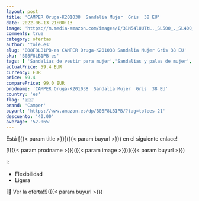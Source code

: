 ```yaml
---
layout: post
title: 'CAMPER Oruga-K201038  Sandalia Mujer  Gris  38 EU'
date: 2022-06-13 21:00:13
image: 'https://m.media-amazon.com/images/I/31M54lUUTtL._SL500_._SL400_.jpg'
comments: true
category: ofertas
author: 'tole.es'
slug: 'B08F8LB1PB-es CAMPER Oruga-K201038 Sandalia Mujer Gris 38 EU'
sku: 'B08F8LB1PB-es'
tags: [ 'Sandalias de vestir para mujer','Sandalias y palas de mujer','Zapatos','Zapatos para mujer','Zapatos y complementos','camper','sandalia','🇪🇸', ]
actualPrice: 59.4 EUR
currency: EUR
price: 59.4
comparePrice: 99.0 EUR
prodname: 'CAMPER Oruga-K201038  Sandalia Mujer  Gris  38 EU'
country: 'es'
flag: '🇪🇸'
brand: 'Camper'
buyurl: 'https://www.amazon.es/dp/B08F8LB1PB/?tag=tolees-21'
descuento: '40.00'
average: '52.065'
---
```


Está [{{< param title >}}]({{< param buyurl >}}) en el siguiente enlace!

[![{{< param prodname >}}]({{< param image >}})]({{< param buyurl >}})

ℹ️:

- Flexibilidad
- Ligera

[🛒 Ver la oferta!!]({{< param buyurl >}})
